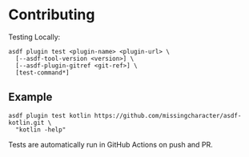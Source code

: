 # Contributing

Testing Locally:

```shell
asdf plugin test <plugin-name> <plugin-url> \
  [--asdf-tool-version <version>] \
  [--asdf-plugin-gitref <git-ref>] \
  [test-command*]
```

## Example

```shell
asdf plugin test kotlin https://github.com/missingcharacter/asdf-kotlin.git \
  "kotlin -help"
```

Tests are automatically run in GitHub Actions on push and PR.
